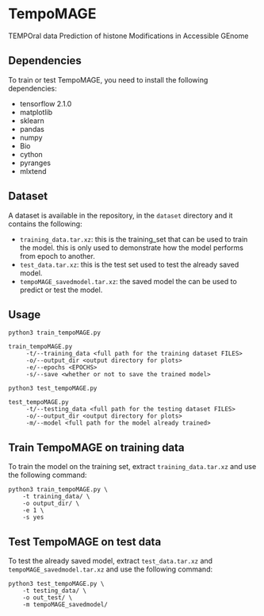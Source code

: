 # TempoMAGE
TEMPOral data Prediction of histone Modifications in Accessible GEnome

## Dependencies
To train or test TempoMAGE, you need to install the following dependencies:
- tensorflow 2.1.0
- matplotlib
- sklearn
- pandas
- numpy
- Bio
- cython
- pyranges
- mlxtend

## Dataset
A dataset is available in the repository, in the `dataset` directory and it contains the following:
- `training_data.tar.xz`: this is the training_set that can be used to train the model. this is only used to demonstrate how the model performs from epoch to another.
- `test_data.tar.xz`: this is the test set used to test the already saved model.
- `tempoMAGE_savedmodel.tar.xz`: the saved model the can be used to predict or test the model.

## Usage
`python3 train_tempoMAGE.py`

```
train_tempoMAGE.py 
     -t/--training_data <full path for the training dataset FILES>
     -o/--output_dir <output directory for plots>
     -e/--epochs <EPOCHS>
     -s/--save <whether or not to save the trained model>
```
`python3 test_tempoMAGE.py`

```
test_tempoMAGE.py 
     -t/--testing_data <full path for the testing dataset FILES>
     -o/--output_dir <output directory for plots>
     -m/--model <full path for the model already trained>
```

## Train TempoMAGE on training data
To train the model on the training set, extract `training_data.tar.xz` and use the following command:

```
python3 train_tempoMAGE.py \
    -t training_data/ \
    -o output_dir/ \
    -e 1 \
    -s yes
```

## Test TempoMAGE on test data
To test the already saved model, extract `test_data.tar.xz` and `tempoMAGE_savedmodel.tar.xz` and use the following command:

```
python3 test_tempoMAGE.py \
    -t testing_data/ \
    -o out_test/ \
    -m tempoMAGE_savedmodel/
```